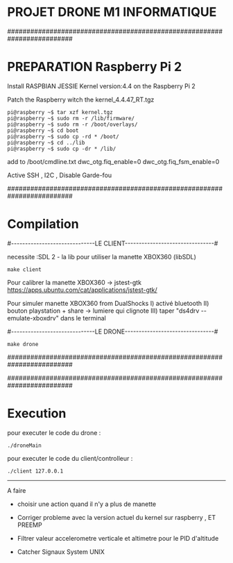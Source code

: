 # PROJET DRONE M1 INFORMATIQUE


#########################################################################
#							PREPARATION Raspberry Pi 2 					#

Install RASPBIAN JESSIE Kernel version:4.4 on the Raspberry Pi 2

Patch the Raspberry witch the kernel_4.4.47_RT.tgz

	pi@raspberry ~$ tar xzf kernel.tgz
	pi@raspberry ~$ sudo rm -r /lib/firmware/
	pi@raspberry ~$ sudo rm -r /boot/overlays/
	pi@raspberry ~$ cd boot
	pi@raspberry ~$ sudo cp -rd * /boot/
	pi@raspberry ~$ cd ../lib
	pi@raspberry ~$ sudo cp -dr * /lib/

add to  /boot/cmdline.txt
dwc_otg.fiq_enable=0
dwc_otg.fiq_fsm_enable=0


Active SSH , I2C , Disable Garde-fou



#########################################################################
#							Compilation									#

#------------------------------LE CLIENT--------------------------------#

necessite :SDL 2 - la lib pour utiliser la manette XBOX360 (libSDL)

	make client

Pour calibrer la manette XBOX360   ->   jstest-gtk
https://apps.ubuntu.com/cat/applications/jstest-gtk/

Pour simuler manette XBOX360 from DualShocks
I) activé bluetooth 
II) bouton playstation + share -> lumiere qui clignote
III) taper "ds4drv --emulate-xboxdrv" dans le terminal


#------------------------------LE DRONE--------------------------------#

	make drone

#########################################################################


#########################################################################
#							Execution									#

pour executer le code du drone :

	./droneMain

pour executer le code du client/controlleur :

	./client 127.0.0.1


--------------
A faire

- choisir une action quand il n'y a plus de manette

- Corriger probleme avec la version actuel du kernel sur raspberry , ET PREEMP

- Filtrer valeur accelerometre verticale et altimetre pour le PID d'altitude

- Catcher Signaux System UNIX